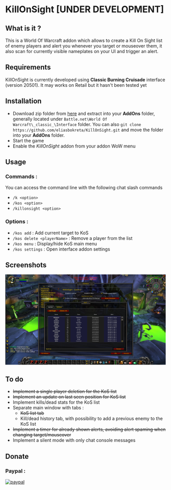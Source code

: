 # KillOnSight [UNDER DEVELOPMENT]

## What is it ?
This is a World Of Warcraft addon which allows to create a Kill On Sight list of enemy players and alert you whenever you target or mouseover them, it also scan for currently visible nameplates on your UI and trigger an alert.

## Requirements
KillOnSight is currently developed using **Classic Burning Cruisade** interface (version 20501). It may works on Retail but it hasn't been tested yet

## Installation
- Download zip folder from [here](https://github.com/eliasbokreta/KillOnSight/archive/refs/heads/main.zip) and extract into your **AddOns** folder, generally located under  `Battle.net\World Of Warcraft\_classic_\Interface` folder.
You can also `git clone https://github.com/eliasbokreta/KillOnSight.git` and move the folder into your **AddOns** folder.
- Start the game
- Enable the *KillOnSight* addon from your addon WoW menu


## Usage
### Commands :
You can access the command line with the following chat slash commands
- `/k <option>`
- `/kos <option>`
- `/killonsight <option>`

### Options :
- `/kos add` : Add current target to KoS
- `/kos delete <playerName>` : Remove a player from the list
- `/kos menu` : Display/hide KoS main menu
- `/kos settings` : Open interface addon settings

## Screenshots
![](.github/kosaddon.png)


## To do
- <s>Implement a single player deletion for the KoS list</s>
- <s>Implement an update on last seen position for KoS list</s>
- Implement kills/dead stats for the KoS list
- Separate main window with tabs :
    - <s>KoS list tab</s>
    - Kill/dead history tab, with possibility to add a previous enemy to the KoS list
- <s>Implement a timer for already shown alerts, avoiding alert spaming when changing target/mouseover</s>
- Implement a silent mode with only chat console messages

## Donate
### Paypal :
[![paypal](https://www.paypalobjects.com/en_US/FR/i/btn/btn_donateCC_LG.gif)](https://www.paypal.com/donate?hosted_button_id=Z77GXAPHXMC48)
